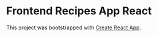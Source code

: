 # Frontend Recipes App React
This project was bootstrapped with [Create React App](https://github.com/facebook/create-react-app).